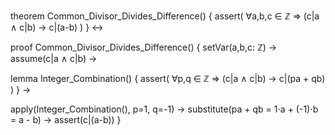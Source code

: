 theorem Common_Divisor_Divides_Difference() {
  assert(
    ∀a,b,c ∈ ℤ ⇒ 
    (c|a ∧ c|b) → c|(a-b)
  )
} ↔

proof Common_Divisor_Divides_Difference() {
  setVar(a,b,c: ℤ) →
  assume(c|a ∧ c|b) →
  
  lemma Integer_Combination() {
    assert(
      ∀p,q ∈ ℤ ⇒ (c|a ∧ c|b) → c|(pa + qb)
    )
  } →
  
  apply(Integer_Combination(), p=1, q=-1) →
  substitute(pa + qb = 1⋅a + (-1)⋅b = a - b) →
  assert(c|(a-b))
}